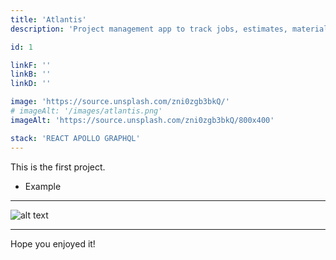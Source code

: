 ```yaml
---
title: 'Atlantis'
description: 'Project management app to track jobs, estimates, materials, and progress.'

id: 1

linkF: ''
linkB: ''
linkD: ''

image: 'https://source.unsplash.com/zni0zgb3bkQ/'
# imageAlt: '/images/atlantis.png'
imageAlt: 'https://source.unsplash.com/zni0zgb3bkQ/800x400'

stack: 'REACT APOLLO GRAPHQL'
---
```


This is the first project.

- Example

---

![alt text](https://images.unsplash.com/photo-1522124624696-7ea32eb9592c?ixid=MXwxMjA3fDB8MHxwaG90by1wYWdlfHx8fGVufDB8fHw%3D&ixlib=rb-1.2.1&auto=format&fit)

---

Hope you enjoyed it!

